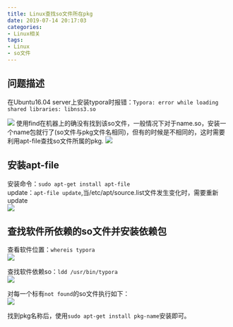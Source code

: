 ```yaml
---
title: Linux查找so文件所在pkg
date: 2019-07-14 20:17:03
categories: 
- Linux相关
tags:
- Linux
- so文件
---
```


## 问题描述
在Ubuntu16.04 server上安装typora时报错：`Typora: error while loading shared libraries: libnss3.so`  
<!--more-->
![](https://rancho333.github.io/pictures/error.png)
使用find在机器上的确没有找到该so文件，一般情况下对于name.so，安装一个name包就行了(so文件与pkg文件名相同)，但有的时候是不相同的，这时需要利用apt-file查找so文件所属的pkg.
![](https://rancho333.github.io/pictures/diff.png)

## 安装apt-file
安装命令：`sudo apt-get install apt-file`  
update：`apt-file update`,当/etc/apt/source.list文件发生变化时，需要重新update   
![](https://rancho333.github.io/pictures/update.png)

## 查找软件所依赖的so文件并安装依赖包
查看软件位置：`whereis typora`  
![](https://rancho333.github.io/pictures/where.png)

查找软件依赖so：`ldd /usr/bin/typora`  
![](https://rancho333.github.io/pictures/not_found.png)

对每一个标有`not found`的so文件执行如下：  
![](https://rancho333.github.io/pictures/search.png)

找到pkg名称后，使用`sudo apt-get install pkg-name`安装即可。
